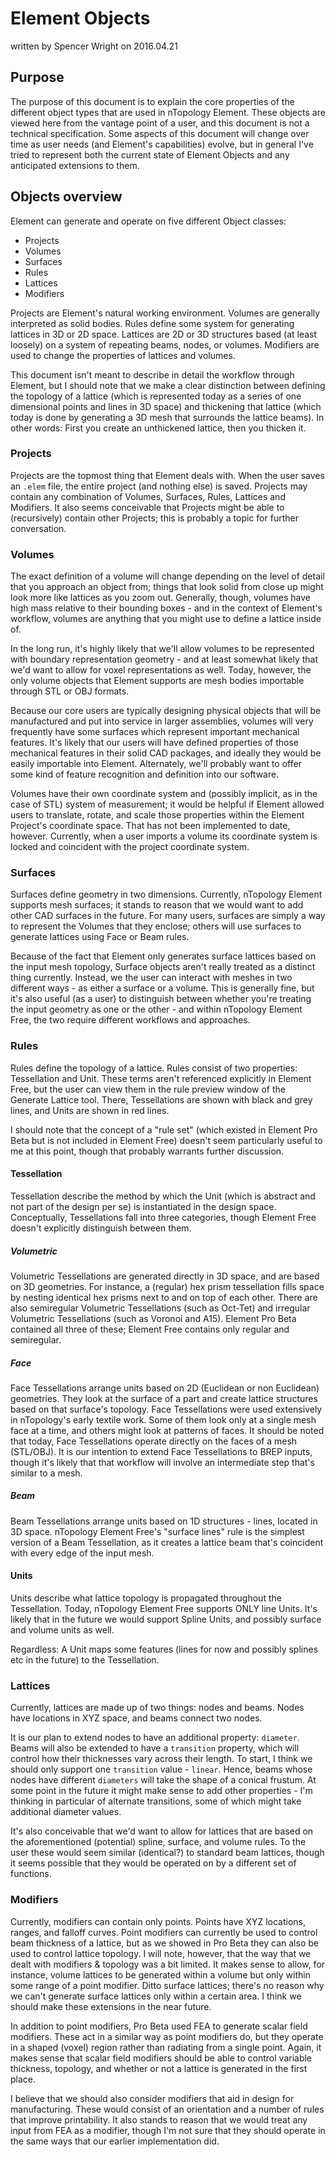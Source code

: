 # Element Objects
written by Spencer Wright
on 2016.04.21

## Purpose
The purpose of this document is to explain the core properties of the different object types that are used in nTopology Element. These objects are viewed here from the vantage point of a user, and this document is not a technical specification. Some aspects of this document will change over time as user needs (and Element's capabilities) evolve, but in general I've tried to represent both the current state of Element Objects and any anticipated extensions to them.

## Objects overview
Element can generate and operate on five different Object classes:
* Projects
* Volumes
* Surfaces
* Rules
* Lattices
* Modifiers

Projects are Element's natural working environment. Volumes are generally interpreted as solid bodies. Rules define some system for generating lattices in 3D or 2D space. Lattices are 2D or 3D structures based (at least loosely) on a system of repeating beams, nodes, or volumes. Modifiers are used to change the properties of lattices and volumes.

This document isn't meant to describe in detail the workflow through Element, but I should note that we make a clear distinction between defining the topology of a lattice (which is represented today as a series of one dimensional points and lines in 3D space) and thickening that lattice (which today is done by generating a 3D mesh that surrounds the lattice beams). In other words: First you create an unthickened lattice, then you thicken it.

### Projects
Projects are the topmost thing that Element deals with. When the user saves an `.elem` file, the entire project (and nothing else) is saved. Projects may contain any combination of Volumes, Surfaces, Rules, Lattices and Modifiers. It also seems conceivable that Projects might be able to (recursively) contain other Projects; this is probably a topic for further conversation.

### Volumes
The exact definition of a volume will change depending on the level of detail that you approach an object from; things that look solid from close up might look more like lattices as you zoom out. Generally, though, volumes have high mass relative to their bounding boxes - and in the context of Element's workflow, volumes are anything that you might use to define a lattice inside of.

In the long run, it's highly likely that we'll allow volumes to be represented with boundary representation geometry - and at least somewhat likely that we'd want to allow for voxel representations as well. Today, however, the only volume objects that Element supports are mesh bodies importable through STL or OBJ formats.

Because our core users are typically designing physical objects that will be manufactured and put into service in larger assemblies, volumes will very frequently have some surfaces which represent important mechanical features. It's likely that our users will have defined properties of those mechanical features in their solid CAD packages, and ideally they would be easily importable into Element. Alternately, we'll probably want to offer some kind of feature recognition and definition into our software.

Volumes have their own coordinate system and (possibly implicit, as in the case of STL) system of measurement; it would be helpful if Element allowed users to translate, rotate, and scale those properties within the Element Project's coordinate space. That has not been implemented to date, however. Currently, when a user imports a volume its coordinate system is locked and coincident with the project coordinate system.

### Surfaces
Surfaces define geometry in two dimensions. Currently, nTopology Element supports mesh surfaces; it stands to reason that we would want to add other CAD surfaces in the future. For many users, surfaces are simply a way to represent the Volumes that they enclose; others will use surfaces to generate lattices using Face or Beam rules.

Because of the fact that Element only generates surface lattices based on the input mesh topology, Surface objects aren't really treated as a distinct thing currently. Instead, we the user can interact with meshes in two different ways - as either a surface or a volume. This is generally fine, but it's also useful (as a user) to distinguish between whether you're treating the input geometry as one or the other - and within nTopology Element Free, the two require different workflows and approaches.

### Rules
Rules define the topology of a lattice. Rules consist of two properties: Tessellation and Unit. These terms aren't referenced explicitly in Element Free, but the user can view them in the rule preview window of the Generate Lattice tool. There, Tessellations are shown with black and grey lines, and Units are shown in red lines.

I should note that the concept of a "rule set" (which existed in Element Pro Beta but is not included in Element Free) doesn't seem particularly useful to me at this point, though that probably warrants further discussion.

#### Tessellation
Tessellation describe the method by which the Unit (which is abstract and not part of the design per se) is instantiated in the design space. Conceptually, Tessellations fall into three categories, though Element Free doesn't explicitly distinguish between them.
##### Volumetric
Volumetric Tessellations are generated directly in 3D space, and are based on 3D geometries. For instance, a (regular) hex prism tessellation fills space by nesting identical hex prisms next to and on top of each other. There are also semiregular Volumetric Tessellations (such as Oct-Tet) and irregular Volumetric Tessellations (such as Voronoi and A15). Element Pro Beta contained all three of these; Element Free contains only regular and semiregular.
##### Face
Face Tessellations arrange units based on 2D (Euclidean or non Euclidean) geometries. They look at the surface of a part and create lattice structures based on that surface's topology. Face Tessellations were used extensively in nTopology's early textile work. Some of them look only at a single mesh face at a time, and others might look at patterns of faces. It should be noted that today, Face Tessellations operate directly on the faces of a mesh (STL/OBJ). It is our intention to extend Face Tessellations to BREP inputs, though it's likely that that workflow will involve an intermediate step that's similar to a mesh.
##### Beam
Beam Tessellations arrange units based on 1D structures - lines, located in 3D space. nTopology Element Free's "surface lines" rule is the simplest version of a Beam Tessellation, as it creates a lattice beam that's coincident with every edge of the input mesh. 

#### Units
Units describe what lattice topology is propagated throughout the Tessellation. Today, nTopology Element Free supports ONLY line Units. It's likely that in the future we would support Spline Units, and possibly surface and volume units as well.

Regardless: A Unit maps some features (lines for now and possibly splines etc in the future) to the Tessellation. 

### Lattices
Currently, lattices are made up of two things: nodes and beams. Nodes have locations in XYZ space, and beams connect two nodes.

It is our plan to extend nodes to have an additional property: `diameter`. Beams will also be extended to have a `transition` property, which will control how their thicknesses vary across their length. To start, I think we should only support one `transition` value - `linear`. Hence, beams whose nodes have different `diameters` will take the shape of a conical frustum. At some point in the future it might make sense to add other properties - I'm thinking in particular of alternate transitions, some of which might take additional diameter values.

It's also conceivable that we'd want to allow for lattices that are based on the aforementioned (potential) spline, surface, and volume rules. To the user these would seem similar (identical?) to standard beam lattices, though it seems possible that they would be operated on by a different set of functions.

### Modifiers
Currently, modifiers can contain only points. Points have XYZ locations, ranges, and falloff curves. Point modifiers can currently be used to control beam thickness of a lattice, but as we showed in Pro Beta they can also be used to control lattice topology. I will note, however, that the way that we dealt with modifiers & topology was a bit limited. It makes sense to allow, for instance, volume lattices to be generated within a volume but only within some range of a point modifier. Ditto surface lattices; there's no reason why we can't generate surface lattices only within a certain area. I think we should make these extensions in the near future.

In addition to point modifiers, Pro Beta used FEA to generate scalar field modifiers. These act in a similar way as point modifiers do, but they operate in a shaped (voxel) region rather than radiating from a single point. Again, it makes sense that scalar field modifiers should be able to control variable thickness, topology, and whether or not a lattice is generated in the first place.

I believe that we should also consider modifiers that aid in design for manufacturing. These would consist of an orientation and a number of rules that improve printability. It also stands to reason that we would treat any input from FEA as a modifier, though I'm not sure that they should operate in the same ways that our earlier implementation did.